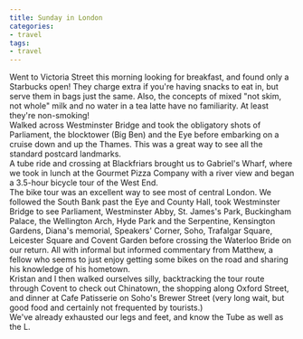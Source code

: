```yaml
---
title: Sunday in London
categories:
- travel
tags:
- travel
---
```


Went to Victoria Street this morning looking for breakfast, and found only a Starbucks open!  They charge extra if you're having snacks to eat in, but serve them in bags just the same.  Also, the concepts of mixed "not skim, not whole" milk and no water in a tea latte have no familiarity.  At least they're non-smoking!  
Walked across Westminster Bridge and took the obligatory shots of Parliament, the blocktower (Big Ben) and the Eye before embarking on a cruise down and up the Thames.  This was a great way to see all the standard postcard landmarks.  
A tube ride and crossing at Blackfriars brought us to Gabriel's Wharf, where we took in lunch at the Gourmet Pizza Company with a river view and began a 3.5-hour bicycle tour of the West End.  
The bike tour was an excellent way to see most of central London.  We followed the South Bank past the Eye and County Hall, took Westminster Bridge to see Parliament, Westminster Abby, St. James's Park, Buckingham Palace, the Wellington Arch, Hyde Park and the Serpentine, Kensington Gardens, Diana's memorial, Speakers' Corner, Soho, Trafalgar Square, Leicester Square and Covent Garden before crossing the Waterloo Bride on our return.  All with informal but informed commentary from Matthew, a fellow who seems to just enjoy getting some bikes on the road and sharing his knowledge of his hometown.  
Kristan and I then walked ourselves silly, backtracking the tour route through Covent to check out Chinatown, the shopping along Oxford Street, and dinner at Cafe Patisserie on Soho's Brewer Street (very long wait, but good food and certainly not frequented by tourists.)  
We've already exhausted our legs and feet, and know the Tube as well as the L.
